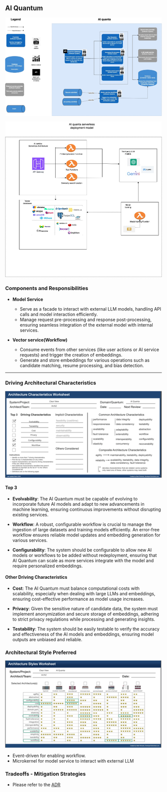## AI Quantum

![Image](/assets/C2_AI_quanta.jpg)

![Image](/assets/deployment_ai_service.jpg)

### Components and Responsibilities

- **Model Service**
    - Serve as a facade to interact with external LLM models, handling API calls and model interaction efficiently.
    - Manage request pre-processing and response post-processing, ensuring seamless integration of the external model with internal services.

- **Vector service(Workflow)**
    - Consume events from other services (like user actions or AI service requests) and trigger the creation of embeddings.
    -   Generate and store embeddings for various operations such as candidate matching, resume processing, and bias detection.

---

### Driving Architectural Characteristics

![Image](/assets/ai-arch-char-worksheet.png)

#### Top 3

- **Evolvability**: The AI Quantum must be capable of evolving to incorporate future AI models and adapt to new advancements in machine learning, ensuring continuous improvements without disrupting existing services.

- **Workflow**: A robust, configurable workflow is crucial to manage the ingestion of large datasets and training models efficiently. An error-free workflow ensures reliable model updates and embedding generation for various services.

- **Configurability**: The system should be configurable to allow new AI models or workflows to be added without redeployment, ensuring that AI Quantum can scale as more services integrate with the model and require personalized embeddings.

#### Other Driving Characteristics

- **Cost**: The AI Quantum must balance computational costs with scalability, especially when dealing with large LLMs and embeddings, ensuring cost-effective performance as model usage increases.

- **Privacy**: Given the sensitive nature of candidate data, the system must implement anonymization and secure storage of embeddings, adhering to strict privacy regulations while processing and generating insights.

- **Testability**: The system should be easily testable to verify the accuracy and effectiveness of the AI models and embeddings, ensuring model outputs are unbiased and reliable.

### Architectural Style Preferred

![Image](/assets/ai-arch-style-worksheet.png)

- Event-driven for enabling workflow.
- Microkernel for model service to interact with external LLM

### Tradeoffs - Mitigation Strategies

- Please refer to the [ADR](/ADR/adr-ai-architecture-style.md)
